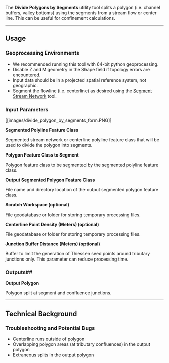 The **Divide Polygons by Segments** utility tool splits a polygon (i.e. channel buffers, valley bottoms) using the segments from a stream flow or center line. This can be useful for confinement calculations.

_______________________________________________________________
## Usage 

### Geoprocessing Environments

* We recommended running this tool with 64-bit python geoprocessing.
* Disable Z and M geometry in the Shape field if topology errors are encountered.
* Input data should be in a projected spatial reference system, not geographic.
* Segment the flowline (i.e. centerline) as desired using the [Segment Stream Network](https://github.com/SouthForkResearch/gnat/wiki/Segment-Stream-Network) tool.

### Input Parameters

[[images/divide_polygon_by_segments_form.PNG]]

**Segmented Polyline Feature Class** 

Segmented stream network or centerline polyline feature class that will be used to divide the polygon into segments.

**Polygon Feature Class to Segment**

Polygon feature class to be segmented by the segmented polyline feature class.

**Output Segmented Polygon Feature Class**

File name and directory location of the output segmented polygon feature class.

**Scratch Workspace (optional)**

File geodatabase or folder for storing temporary processing files.

**Centerline Point Density (Meters) (optional)**

File geodatabase or folder for storing temporary processing files.

**Junction Buffer Distance (Meters) (optional)**

Buffer to limit the generation of Thiessen seed points around tributary junctions only. This parameter can reduce processing time.

### Outputs##

**Output Polygon**

Polygon split at segment and confluence junctions.

_______________________________________________________________
## Technical Background

### Troubleshooting and Potential Bugs

* Centerline runs outside of polygon
* Overlapping polygon areas (at tributary confluences) in the output polygon
* Extraneous splits in the output polygon